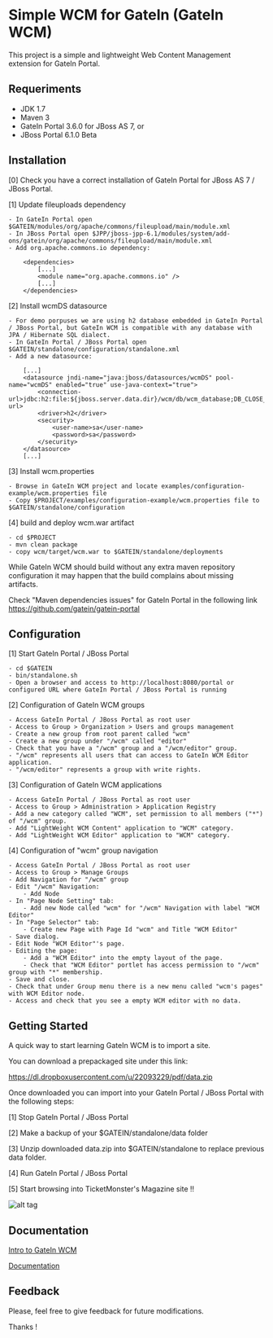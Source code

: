 Simple WCM for GateIn (GateIn WCM)
==================================

This project is a simple and lightweight Web Content Management extension for GateIn Portal.

Requeriments
------------

- JDK 1.7
- Maven 3
- GateIn Portal 3.6.0 for JBoss AS 7, or
- JBoss Portal 6.1.0 Beta

Installation
------------

[0] Check you have a correct installation of GateIn Portal for JBoss AS 7 / JBoss Portal.

[1] Update fileuploads dependency

    - In GateIn Portal open $GATEIN/modules/org/apache/commons/fileupload/main/module.xml
    - In JBoss Portal open $JPP/jboss-jpp-6.1/modules/system/add-ons/gatein/org/apache/commons/fileupload/main/module.xml
    - Add org.apache.commons.io dependency:

        <dependencies>
            [...]
            <module name="org.apache.commons.io" />
            [...]
        </dependencies>

[2] Install wcmDS datasource

    - For demo porpuses we are using h2 database embedded in GateIn Portal / JBoss Portal, but GateIn WCM is compatible with any database with JPA / Hibernate SQL dialect.
    - In GateIn Portal / JBoss Portal open $GATEIN/standalone/configuration/standalone.xml
    - Add a new datasource:

        [...]
        <datasource jndi-name="java:jboss/datasources/wcmDS" pool-name="wcmDS" enabled="true" use-java-context="true">
            <connection-url>jdbc:h2:file:${jboss.server.data.dir}/wcm/db/wcm_database;DB_CLOSE_DELAY=-1;AUTO_SERVER=TRUE</connection-url>
            <driver>h2</driver>
            <security>
                <user-name>sa</user-name>
                <password>sa</password>
            </security>
        </datasource>
        [...]

[3] Install wcm.properties

    - Browse in GateIn WCM project and locate examples/configuration-example/wcm.properties file
    - Copy $PROJECT/examples/configuration-example/wcm.properties file to $GATEIN/standalone/configuration

[4] build and deploy wcm.war artifact

    - cd $PROJECT
    - mvn clean package
    - copy wcm/target/wcm.war to $GATEIN/standalone/deployments

While GateIn WCM should build without any extra maven repository configuration it may happen that the build complains about missing artifacts.

Check "Maven dependencies issues" for GateIn Portal in the following link https://github.com/gatein/gatein-portal

Configuration
-------------

[1] Start GateIn Portal / JBoss Portal

    - cd $GATEIN
    - bin/standalone.sh
    - Open a browser and access to http://localhost:8080/portal or configured URL where GateIn Portal / JBoss Portal is running

[2] Configuration of GateIn WCM groups

    - Access GateIn Portal / JBoss Portal as root user
    - Access to Group > Organization > Users and groups management
    - Create a new group from root parent called "wcm"
    - Create a new group under "/wcm" called "editor"
    - Check that you have a "/wcm" group and a "/wcm/editor" group.
    - "/wcm" represents all users that can access to GateIn WCM Editor application.
    - "/wcm/editor" represents a group with write rights.

[3] Configuration of GateIn WCM applications

    - Access GateIn Portal / JBoss Portal as root user
    - Access to Group > Administration > Application Registry
    - Add a new category called "WCM", set permission to all members ("*") of "/wcm" group.
    - Add "LightWeight WCM Content" application to "WCM" category.
    - Add "LightWeight WCM Editor" application to "WCM" category.

[4] Configuration of "wcm" group navigation

    - Access GateIn Portal / JBoss Portal as root user
    - Access to Group > Manage Groups
    - Add Navigation for "/wcm" group
    - Edit "/wcm" Navigation:
        - Add Node
    - In "Page Node Setting" tab:
        - Add new Node called "wcm" for "/wcm" Navigation with label "WCM Editor"
    - In "Page Selector" tab:
        - Create new Page with Page Id "wcm" and Title "WCM Editor"
    - Save dialog.
    - Edit Node "WCM Editor"'s page.
    - Editing the page:
        - Add a "WCM Editor" into the empty layout of the page.
        - Check that "WCM Editor" portlet has access permission to "/wcm" group with "*" membership.
    - Save and close.
    - Check that under Group menu there is a new menu called "wcm's pages" with WCM Editor node.
    - Access and check that you see a empty WCM editor with no data.

Getting Started
---------------

A quick way to start learning GateIn WCM is to import a site.

You can download a prepackaged site under this link:

https://dl.dropboxusercontent.com/u/22093229/pdf/data.zip

Once downloaded you can import into your GateIn Portal / JBoss Portal with the following steps:

[1] Stop GateIn Portal / JBoss Portal

[2] Make a backup of your $GATEIN/standalone/data folder

[3] Unzip downloaded data.zip into $GATEIN/standalone to replace previous data folder.

[4] Run GateIn Portal / JBoss Portal

[5] Start browsing into TicketMonster's Magazine site !!

![alt tag](https://raw.github.com/lucasponce/lwwcm/master/wcm-preview.png)

Documentation
-------------

[Intro to GateIn WCM](http://www.slideshare.net/ponceballesteros/gatein-lightweight-web-content-management)

[Documentation](https://docs.jboss.org/author/display/GTNWCM)

Feedback
--------

Please, feel free to give feedback for future modifications.

Thanks !






